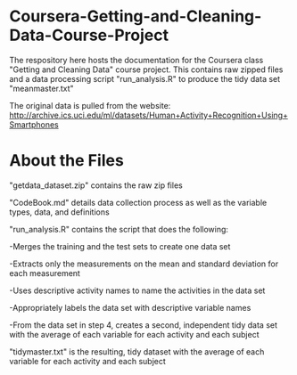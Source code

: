 # Coursera-Getting-and-Cleaning-Data-Course-Project

The respository here hosts the documentation for the Coursera class "Getting and Cleaning Data" course project. This contains raw zipped files and a data processing script "run_analysis.R" to produce the tidy data set "meanmaster.txt"

The original data is pulled from the website:
http://archive.ics.uci.edu/ml/datasets/Human+Activity+Recognition+Using+Smartphones

# About the Files

"getdata_dataset.zip" contains the raw zip files

"CodeBook.md" details data collection process as well as the variable types, data, and definitions

"run_analysis.R" contains the script that does the following:

-Merges the training and the test sets to create one data set

-Extracts only the measurements on the mean and standard deviation for each measurement

-Uses descriptive activity names to name the activities in the data set

-Appropriately labels the data set with descriptive variable names

-From the data set in step 4, creates a second, independent tidy data set with the average of each variable for each activity and each subject

"tidymaster.txt" is the resulting, tidy dataset with the average of each variable for each activity and each subject
